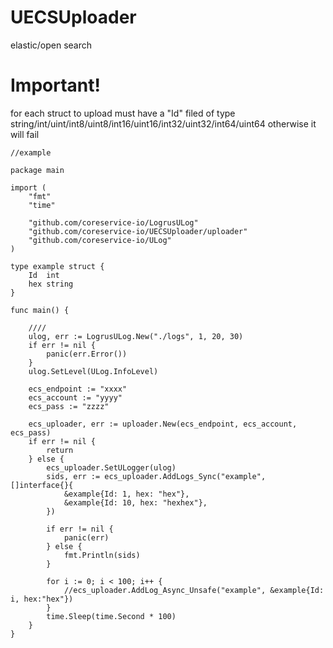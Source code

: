 # UECSUploader
elastic/open search 

# Important!
for each struct to upload must have a "Id" filed of type string/int/uint/int8/uint8/int16/uint16/int32/uint32/int64/uint64
otherwise it will fail

```
//example

package main

import (
	"fmt"
	"time"

	"github.com/coreservice-io/LogrusULog"
	"github.com/coreservice-io/UECSUploader/uploader"
	"github.com/coreservice-io/ULog"
)

type example struct {
	Id  int
	hex string
}

func main() {

	////
	ulog, err := LogrusULog.New("./logs", 1, 20, 30)
	if err != nil {
		panic(err.Error())
	}
	ulog.SetLevel(ULog.InfoLevel)

	ecs_endpoint := "xxxx"
	ecs_account := "yyyy"
	ecs_pass := "zzzz"

	ecs_uploader, err := uploader.New(ecs_endpoint, ecs_account, ecs_pass)
	if err != nil {
		return
	} else {
		ecs_uploader.SetULogger(ulog)
		sids, err := ecs_uploader.AddLogs_Sync("example", []interface{}{
			&example{Id: 1, hex: "hex"},
			&example{Id: 10, hex: "hexhex"},
		})

		if err != nil {
			panic(err)
		} else {
			fmt.Println(sids)
		}

		for i := 0; i < 100; i++ {
			//ecs_uploader.AddLog_Async_Unsafe("example", &example{Id: i, hex:"hex"})
		}
		time.Sleep(time.Second * 100)
	}
}


```
